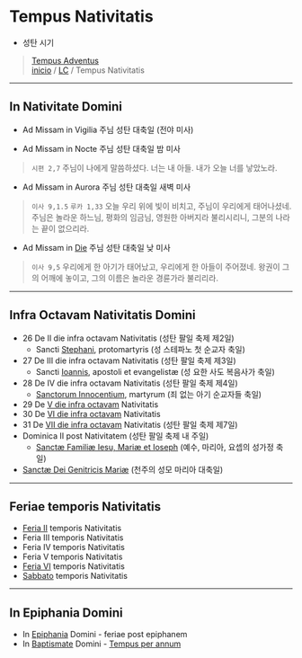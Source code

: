 # Tempus Nativitatis
- 성탄 시기
> [Tempus Adventus](./LA.md)  
> [inicio](../README.md) / [LC](../LC.md) / Tempus Nativitatis  

----

## In Nativitate Domini
- Ad Missam in Vigilia 주님 성탄 대축일 (전야 미사)  

- Ad Missam in Nocte 주님 성탄 대축일 밤 미사  
> `시편 2,7` 주님이 나에게 말씀하셨다. 너는 내 아들. 내가 오늘 너를 낳았노라.  

- Ad Missam in Aurora 주님 성탄 대축일 새벽 미사  
> `이사 9,1.5` `루카 1,33` 오늘 우리 위에 빛이 비치고, 주님이 우리에게 태어나셨네. 주님은 놀라운 하느님, 평화의 임금님, 영원한 아버지라 불리시리니, 그분의 나라는 끝이 없으리라.  

- Ad Missam in [Die](./nativitatis/nd.md) 주님 성탄 대축일 낮 미사  
> `이사 9,5` 우리에게 한 아기가 태어났고, 우리에게 한 아들이 주어졌네. 왕권이 그의 어깨에 놓이고, 그의 이름은 놀라운 경륜가라 불리리라.  

----

## Infra Octavam Nativitatis Domini

- 26 De II die infra octavam Nativitatis (성탄 팔일 축제 제2일)
	- Sancti [Stephani](./sanctorum/1226.md), protomartyris (성 스테파노 첫 순교자 축일)
- 27 De III die infra octavam Nativitatis (성탄 팔일 축제 제3일)
	- Sancti [Ioannis](./sanctorum/1227.md), apostoli et evangelistæ (성 요한 사도 복음사가 축일)
- 28 De IV die infra octavam Nativitatis (성탄 팔일 축제 제4일)
	- [Sanctorum Innocentium](./nativitatis/innocentium.md), martyrum (죄 없는 아기 순교자들 축일)
- 29 De [V die infra octavam](./nativitatis/nat.md#5) Nativitatis
- 30 De [VI die infra octavam](./nativitatis/nat.md#6) Nativitatis
- 31 De [VII die infra octavam](./nativitatis/nat.md#7.md) Nativitatis (성탄 팔일 축제 제7일)
- Dominica II post Nativitatem (성탄 팔일 축제 내 주일)  
	- [Sanctæ Familiæ Iesu, Mariæ et Ioseph](./nativitatis/familia.md) (예수, 마리아, 요셉의 성가정 축일)  
- [Sanctæ Dei Genitricis Mariæ](./mariae/genetrice.md) (천주의 성모 마리아 대축일)  

----

## Feriae temporis Nativitatis

- [Feria II](./nativitatis/epiphany.md#f2) temporis Nativitatis  
- Feria III temporis Nativitatis  
- Feria IV temporis Nativitatis  
- Feria V temporis Nativitatis  
- [Feria VI](./nativitatis/epiphany.md#f6) temporis Nativitatis  
- [Sabbato](./nativitatis/epiphany.md#fs) temporis Nativitatis  


----


## In Epiphania Domini  

- In [Epiphania](./nativitatis/epiphany.md#epi) Domini - feriae post epiphanem  
- In [Baptismate](./nativitatis/baptismate.md) Domini  - [Tempus per annum](./LH.md)


